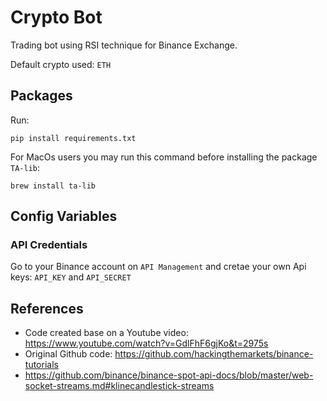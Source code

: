 # Crypto Bot
Trading bot using RSI technique for Binance Exchange. 

Default crypto used: `ETH`

## Packages
Run:
```
pip install requirements.txt
```

For MacOs users you may run this command before installing the package `TA-lib`:
```
brew install ta-lib
```

## Config Variables
### API Credentials
Go to your Binance account on `API Management` and cretae your own Api keys: `API_KEY` and `API_SECRET`

## References
- Code created base on a Youtube video: https://www.youtube.com/watch?v=GdlFhF6gjKo&t=2975s
- Original Github code: https://github.com/hackingthemarkets/binance-tutorials
- https://github.com/binance/binance-spot-api-docs/blob/master/web-socket-streams.md#klinecandlestick-streams
